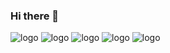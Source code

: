 ### Hi there 👋

![logo](https://github.com/varayush007/varayush007/assets/108609442/ba356ca6-fd7c-40ac-908c-c2bad1d09c13)
![logo](https://github.com/varayush007/varayush007/assets/108609442/1ca4f4ac-6ba8-4ed6-84eb-8b0c91307b14)
![logo](https://github.com/varayush007/varayush007/assets/108609442/76e04bbc-13e2-471b-ad67-13d1f7540606)
![logo](https://github.com/varayush007/varayush007/assets/108609442/e246c24a-9b9c-4b7c-ae15-6298355f9ae0)
![logo](https://github.com/varayush007/varayush007/assets/108609442/f5eaf21b-9fe9-465e-b639-565a2b08f07c)




<!--
**varayush007/varayush007** is a ✨ _special_ ✨ repository because its `README.md` (this file) appears on your GitHub profile.

Here are some ideas to get you started:

- 🔭 I’m currently working on ...
- 🌱 I’m currently learning ...Langchain, NLP
- 👯 I’m looking to collaborate on ...
- 🤔 I’m looking for help with ...
- 💬 Ask me about ...
- 📫 How to reach me: ...
- 😄 Pronouns: ...
- ⚡ Fun fact: ...
-->
